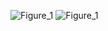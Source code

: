 ![Figure_1](https://github.com/user-attachments/assets/817313b1-7805-488f-9b29-44a63f00af46)
![Figure_1](https://github.com/user-attachments/assets/b27e361f-5712-475f-8035-d8ab6cd129e4)

